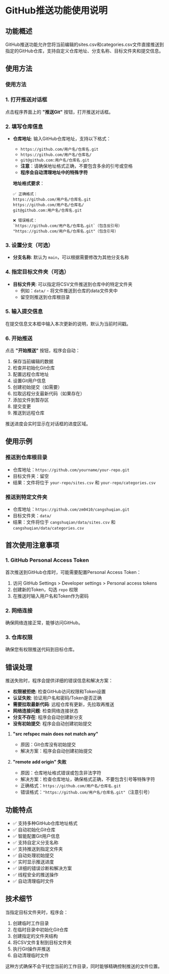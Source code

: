 # GitHub推送功能使用说明

## 功能概述
GitHub推送功能允许您将当前编辑的sites.csv和categories.csv文件直接推送到指定的GitHub仓库，支持自定义仓库地址、分支名称、目标文件夹和提交信息。

## 使用方法

### 使用方法

### 1. 打开推送对话框
点击程序界面上的 **"推送Git"** 按钮，打开推送对话框。

### 2. 填写仓库信息
- **仓库地址**: 输入GitHub仓库地址，支持以下格式：
  - `https://github.com/用户名/仓库名.git`
  - `https://github.com/用户名/仓库名/`
  - `git@github.com:用户名/仓库名.git`
  - **注意**：请确保地址格式正确，不要包含多余的引号或空格
  - **程序会自动清理地址中的特殊字符**

  **地址格式要求**：
  ```
  ✅ 正确格式：
  https://github.com/用户名/仓库名.git
  https://github.com/用户名/仓库名/
  git@github.com:用户名/仓库名.git
  
  ❌ 错误格式：
  `https://github.com/用户名/仓库名.git`（包含反引号）
  "https://github.com/用户名/仓库名.git"（包含引号）
  ```

### 3. 设置分支（可选）
- **分支名称**: 默认为 `main`，可以根据需要修改为其他分支名称

### 4. 指定目标文件夹（可选）
- **目标文件夹**: 可以指定将CSV文件推送到仓库中的特定文件夹
  - 例如：`data/` - 将文件推送到仓库的data文件夹中
  - 留空则推送到仓库根目录

### 5. 输入提交信息
在提交信息文本框中输入本次更新的说明，默认为当前时间戳。

### 6. 开始推送
点击 **"开始推送"** 按钮，程序会自动：
1. 保存当前编辑的数据
2. 检查并初始化Git仓库
3. 配置远程仓库地址
4. 设置Git用户信息
5. 创建初始提交（如需要）
6. 拉取远程分支最新代码（如果存在）
7. 添加文件到暂存区
8. 提交变更
9. 推送到远程仓库

推送进度会实时显示在对话框的进度区域。

## 使用示例

### 推送到仓库根目录
- 仓库地址：`https://github.com/yourname/your-repo.git`
- 目标文件夹：留空
- 结果：文件将位于 `your-repo/sites.csv` 和 `your-repo/categories.csv`

### 推送到特定文件夹
- 仓库地址：`https://github.com/zm0410/cangshuqian.git`
- 目标文件夹：`data/`
- 结果：文件将位于 `cangshuqian/data/sites.csv` 和 `cangshuqian/data/categories.csv`

## 首次使用注意事项

### 1. GitHub Personal Access Token
首次推送到GitHub仓库时，可能需要配置Personal Access Token：
1. 访问 GitHub Settings > Developer settings > Personal access tokens
2. 创建新的Token，勾选 `repo` 权限
3. 在推送时输入用户名和Token作为密码

### 2. 网络连接
确保网络连接正常，能够访问GitHub。

### 3. 仓库权限
确保您有权限推送代码到目标仓库。

## 错误处理

推送失败时，程序会提供详细的错误信息和解决方案：
- **权限被拒绝**: 检查GitHub访问权限和Token设置
- **认证失败**: 验证用户名和密码/Token是否正确
- **需要拉取最新代码**: 远程仓库有更新，先拉取再推送
- **网络连接问题**: 检查网络连接状态
- **分支不存在**: 程序会自动创建新分支
- **没有初始提交**: 程序会自动创建初始提交

1. **"src refspec main does not match any"**
   - 原因：Git仓库没有初始提交
   - 解决方案：程序会自动创建初始提交

2. **"remote add origin" 失败**
   - 原因：仓库地址格式错误或包含非法字符
   - 解决方案：检查仓库地址，确保格式正确，不要包含引号等特殊字符
   - 正确格式：`https://github.com/用户名/仓库名.git`
   - 错误格式：`"https://github.com/用户名/仓库名.git"`（注意引号）

## 功能特点

- ✅ 支持多种GitHub仓库地址格式
- ✅ 自动初始化Git仓库
- ✅ 智能配置Git用户信息
- ✅ 支持自定义分支名称
- ✅ 支持推送到指定文件夹
- ✅ 自动处理初始提交
- ✅ 实时显示推送进度
- ✅ 详细的错误诊断和解决方案
- ✅ 线程安全的推送操作
- ✅ 自动清理临时文件

## 技术细节

当指定目标文件夹时，程序会：
1. 创建临时工作目录
2. 在临时目录中初始化Git仓库
3. 创建指定的文件夹结构
4. 将CSV文件复制到目标文件夹
5. 执行Git操作并推送
6. 自动清理临时文件

这种方式确保不会干扰您当前的工作目录，同时能够精确控制推送的文件位置。